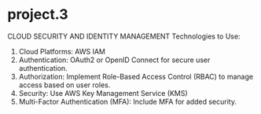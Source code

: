 # project.3
CLOUD SECURITY AND IDENTITY MANAGEMENT
Technologies to Use:
1. Cloud Platforms:
AWS IAM
2. Authentication:
OAuth2 or OpenID Connect for secure user authentication.
3. Authorization:
Implement Role-Based Access Control (RBAC) to manage access based on user roles.
4. Security:
Use AWS Key Management Service (KMS) 
5. Multi-Factor Authentication (MFA):
Include MFA for added security.
